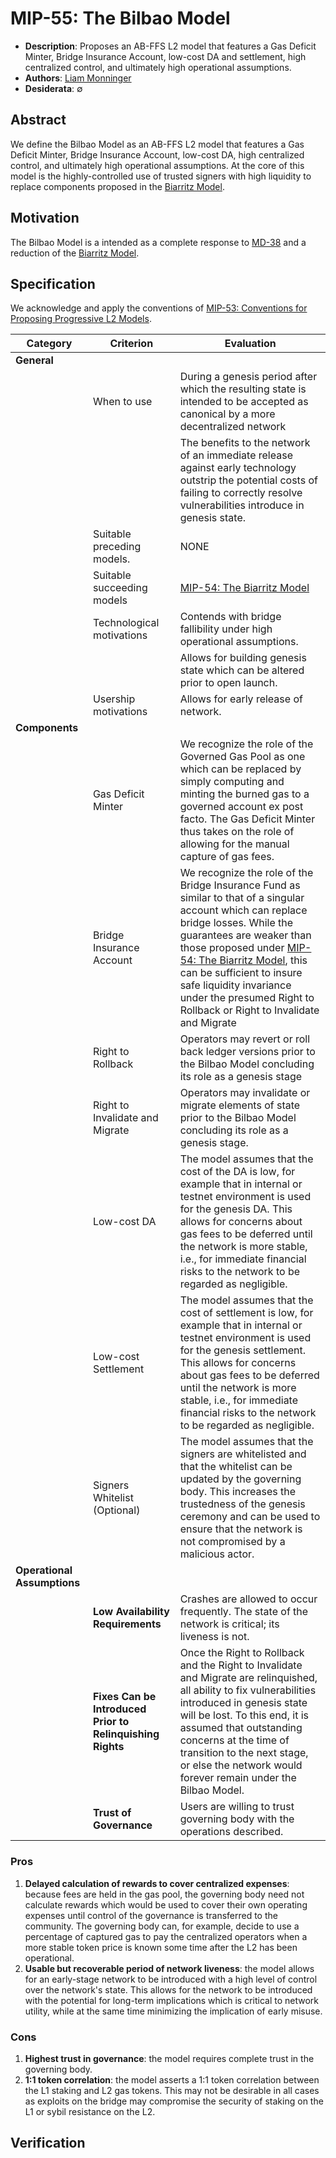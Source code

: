 # MIP-55: The Bilbao Model

- **Description**: Proposes an AB-FFS L2 model that features a Gas Deficit Minter, Bridge Insurance Account, low-cost DA and settlement, high centralized control, and ultimately high operational assumptions.
- **Authors**: [Liam Monninger](mailto:liam@movementlabs.xyz)
- **Desiderata**: $\emptyset$

## Abstract

We define the Bilbao Model as an AB-FFS L2 model that features a Gas Deficit Minter, Bridge Insurance Account, low-cost DA, high centralized control, and ultimately high operational assumptions. At the core of this model is the highly-controlled use of trusted signers with high liquidity to replace components proposed in the [Biarritz Model](https://github.com/movementlabsxyz/MIP/pull/54).

## Motivation

The Bilbao Model is a intended as a complete response to [MD-38](https://github.com/movementlabsxyz/MIP/pulls) and a reduction of the [Biarritz Model](https://github.com/movementlabsxyz/MIP/pull/54).

## Specification

We acknowledge and apply the conventions of [MIP-53: Conventions for Proposing Progressive L2 Models](https://github.com/movementlabsxyz/MIP/pull/53).

| Category | Criterion | Evaluation |
|-----------|-----------|------------|
| **General** | | |
|| When to use | During a genesis period after which the resulting state is intended to be accepted as canonical by a more decentralized network |
||| The benefits to the network of an immediate release against early technology outstrip the potential costs of failing to correctly resolve vulnerabilities introduce in genesis state. |
|| Suitable preceding models.<br> | NONE |
|| Suitable succeeding models | [MIP-54: The Biarritz Model](https://github.com/movementlabsxyz/MIP/pull/54) |
|| Technological motivations | Contends with bridge fallibility under high operational assumptions. |
||| Allows for building genesis state which can be altered prior to open launch. |
|| Usership motivations | Allows for early release of network. |
| **Components** | | |
|| Gas Deficit Minter | We recognize the role of the Governed Gas Pool as one which can be replaced by simply computing and minting the burned gas to a governed account ex post facto. The Gas Deficit Minter thus takes on the role of allowing for the manual capture of gas fees. |
|| Bridge Insurance Account | We recognize the role of the Bridge Insurance Fund as similar to that of a singular account which can replace bridge losses. While the guarantees are weaker than those proposed under [MIP-54: The Biarritz Model](https://github.com/movementlabsxyz/MIP/pull/54), this can be sufficient to insure safe liquidity invariance under the presumed Right to Rollback or Right to Invalidate and Migrate |
|| Right to Rollback | Operators may revert or roll back ledger versions prior to the Bilbao Model concluding its role as a genesis stage  |
|| Right to Invalidate and Migrate | Operators may invalidate or migrate elements of state prior to the Bilbao Model concluding its role as a genesis stage. |
|| Low-cost DA | The model assumes that the cost of the DA is low, for example that in internal or testnet environment is used for the genesis DA. This allows for concerns about gas fees to be deferred until the network is more stable, i.e., for immediate financial risks to the network to be regarded as negligible. |
|| Low-cost Settlement | The model assumes that the cost of settlement is low, for example that in internal or testnet environment is used for the genesis settlement. This allows for concerns about gas fees to be deferred until the network is more stable, i.e., for immediate financial risks to the network to be regarded as negligible. |
|| Signers Whitelist (Optional) | The model assumes that the signers are whitelisted and that the whitelist can be updated by the governing body. This increases the trustedness of the genesis ceremony and can be used to ensure that the network is not compromised by a malicious actor. |
| **Operational Assumptions** | | |
|| **Low Availability Requirements** | Crashes are allowed to occur frequently. The state of the network is critical; its liveness is not. |
|| **Fixes Can be Introduced Prior to Relinquishing Rights** | Once the Right to Rollback and the Right to Invalidate and Migrate are relinquished, all ability to fix vulnerabilities introduced in genesis state will be lost. To this end, it is assumed that outstanding concerns at the time of transition to the next stage, or else the network would forever remain under the Bilbao Model. |
|| **Trust of Governance** | Users are willing to trust governing body with the operations described.  |

### Pros

1. **Delayed calculation of rewards to cover centralized expenses**: because fees are held in the gas pool, the governing body need not calculate rewards which would be used to cover their own operating expenses until control of the governance is transferred to the community. The governing body can, for example, decide to use a percentage of captured gas to pay the centralized operators when a more stable token price is known some time after the L2 has been operational.
2. **Usable but recoverable period of network liveness**: the model allows for an early-stage network to be introduced with a high level of control over the network's state. This allows for the network to be introduced with the potential for long-term implications which is critical to network utility, while at the same time minimizing the implication of early misuse.

### Cons

1. **Highest trust in governance**: the model requires complete trust in the governing body.
2. **1:1 token correlation**: the model asserts a 1:1 token correlation between the L1 staking and L2 gas tokens. This may not be desirable in all cases as exploits on the bridge may compromise the security of staking on the L1 or sybil resistance on the L2.

## Verification
